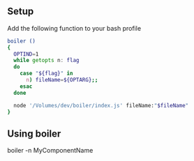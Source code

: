 ## Setup
Add the following function to your bash profile

```sh
boiler ()
{
  OPTIND=1
  while getopts n: flag
  do
    case "${flag}" in
      n) fileName=${OPTARG};;
    esac
  done

  node '/Volumes/dev/boiler/index.js' fileName:"$fileName"
}
```

## Using boiler

boiler -n MyComponentName